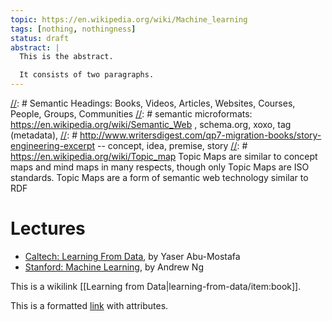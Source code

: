 ```yaml
---
topic: https://en.wikipedia.org/wiki/Machine_learning
tags: [nothing, nothingness]
status: draft
abstract: |
  This is the abstract.

  It consists of two paragraphs.
---
```


[//]: # (This may be the most platform independent comment)
[//]: # (See Jekyll Front Matter http://jekyllrb.com/docs/frontmatter/)
[//]: # (http://stackoverflow.com/questions/4823468/store-comments-in-markdown-syntax)
[//]: # Semantic Headings: Books, Videos, Articles, Websites, Courses, People, Groups, Communities
[//]: # semantic microformats: https://en.wikipedia.org/wiki/Semantic_Web , schema.org, xoxo, tag (metadata), 
[//]: # http://www.writersdigest.com/qp7-migration-books/story-engineering-excerpt -- concept, idea, premise, story
[//]: # https://en.wikipedia.org/wiki/Topic_map Topic Maps are similar to concept maps and mind maps in many respects, though only Topic Maps are ISO standards. Topic Maps are a form of semantic web technology similar to RDF


# Lectures

* [Caltech: Learning From Data](http://work.caltech.edu/lectures.html), by Yaser Abu-Mostafa
* [Stanford: Machine Learning](http://see.stanford.edu/see/courseInfo.aspx?coll=348ca38a-3a6d-4052-937d-cb017338d7b1), by Andrew Ng 

This is a wikilink [[Learning from Data|learning-from-data/item:book]].


This is a formatted [link][] with attributes.


[link]: http://path.to/link.html "Some Link (article)" 







